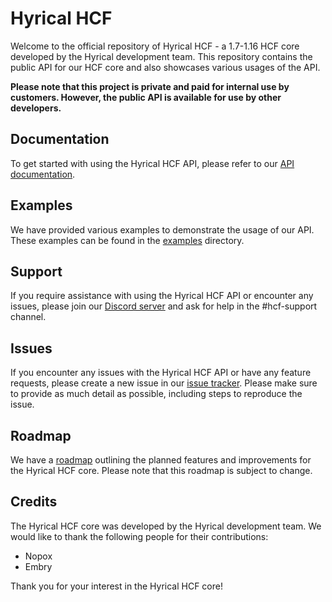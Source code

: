 <h1>Hyrical HCF</h1>
<p>Welcome to the official repository of Hyrical HCF - a 1.7-1.16 HCF core developed by the Hyrical development team. This repository contains the public API for our HCF core and also showcases various usages of the API.</p>
<p><strong>Please note that this project is private and paid for internal use by customers. However, the public API is available for use by other developers.</strong></p>
<h2>Documentation</h2>
<p>To get started with using the Hyrical HCF API, please refer to our <a href="https://hyrical.org/documentation">API documentation</a>.</p>
<h2>Examples</h2>
<p>We have provided various examples to demonstrate the usage of our API. These examples can be found in the <a href="/examples">examples</a> directory.</p>
<h2>Support</h2>
<p>If you require assistance with using the Hyrical HCF API or encounter any issues, please join our <a href="https://discord.gg/example">Discord server</a> and ask for help in the #hcf-support channel.</p>
<h2>Issues</h2>
<p>If you encounter any issues with the Hyrical HCF API or have any feature requests, please create a new issue in our <a href="https://github.com/hyrical/HCF-API/issues">issue tracker</a>. Please make sure to provide as much detail as possible, including steps to reproduce the issue.</p>
<h2>Roadmap</h2>
<p>We have a <a href="https://github.com/Hyrical/HCF-API/tree/main/roadmaps/roadmap.md">roadmap</a> outlining the planned features and improvements for the Hyrical HCF core. Please note that this roadmap is subject to change.</p>
<h2>Credits</h2>
<p>The Hyrical HCF core was developed by the Hyrical development team. We would like to thank the following people for their contributions:</p>
<ul>
  <li>Nopox</li>
  <li>Embry</li>
</ul>
<p>Thank you for your interest in the Hyrical HCF core!</p>
